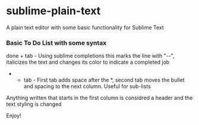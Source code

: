 # sublime-plain-text
A plain text editor with some basic functionality for Sublime Text

### Basic To Do List with some syntax

done + tab - Using sublime completions this marks the line with "--", italicizes the text and changes its color to indicate a completed job
* + tab - First tab adds space after the *, second tab moves the bullet and spacing to the next column. Useful for sub-lists

Anything written that starts in the first column is considred a header and the text styling is changed

Enjoy!
